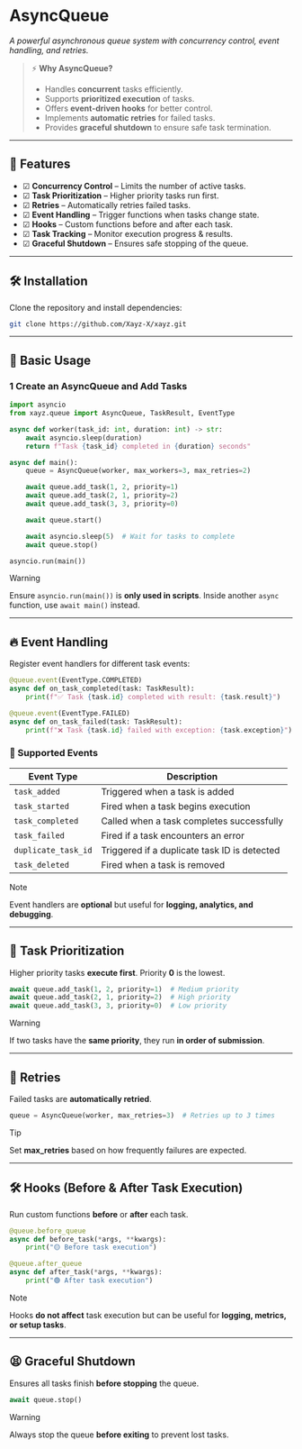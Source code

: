 # AsyncQueue

*A powerful asynchronous queue system with concurrency control, event handling, and retries.*

> ⚡ **Why AsyncQueue?**  
> - Handles **concurrent** tasks efficiently.  
> - Supports **prioritized execution** of tasks.  
> - Offers **event-driven hooks** for better control.  
> - Implements **automatic retries** for failed tasks.  
> - Provides **graceful shutdown** to ensure safe task termination.  

---

## 📌 **Features**  

- ☑ **Concurrency Control** – Limits the number of active tasks.  
- ☑ **Task Prioritization** – Higher priority tasks run first.  
- ☑ **Retries** – Automatically retries failed tasks.  
- ☑ **Event Handling** – Trigger functions when tasks change state.  
- ☑ **Hooks** – Custom functions before and after each task.  
- ☑ **Task Tracking** – Monitor execution progress & results.  
- ☑ **Graceful Shutdown** – Ensures safe stopping of the queue.  

---

## 🛠 **Installation**  

Clone the repository and install dependencies:  
```sh
git clone https://github.com/Xayz-X/xayz.git
```

---

## 🚀 **Basic Usage**  

### **1 Create an AsyncQueue and Add Tasks**  

```python
import asyncio
from xayz.queue import AsyncQueue, TaskResult, EventType

async def worker(task_id: int, duration: int) -> str:
    await asyncio.sleep(duration)
    return f"Task {task_id} completed in {duration} seconds"

async def main():
    queue = AsyncQueue(worker, max_workers=3, max_retries=2)

    await queue.add_task(1, 2, priority=1)
    await queue.add_task(2, 1, priority=2)
    await queue.add_task(3, 3, priority=0)

    await queue.start()

    await asyncio.sleep(5)  # Wait for tasks to complete
    await queue.stop()

asyncio.run(main())
```

> [!WARNING]  
> Ensure `asyncio.run(main())` is **only used in scripts**. Inside another `async` function, use `await main()` instead.

---

## 🔥 **Event Handling**  

Register event handlers for different task events:  

```python
@queue.event(EventType.COMPLETED)
async def on_task_completed(task: TaskResult):
    print(f"✅ Task {task.id} completed with result: {task.result}")

@queue.event(EventType.FAILED)
async def on_task_failed(task: TaskResult):
    print(f"❌ Task {task.id} failed with exception: {task.exception}")
```

### **📝 Supported Events**
| Event Type        | Description |
|------------------|------------|
| `task_added`     | Triggered when a task is added |
| `task_started`   | Fired when a task begins execution |
| `task_completed` | Called when a task completes successfully |
| `task_failed`    | Fired if a task encounters an error |
| `duplicate_task_id` | Triggered if a duplicate task ID is detected |
| `task_deleted`   | Fired when a task is removed |

> [!NOTE]  
> Event handlers are **optional** but useful for **logging, analytics, and debugging**.

---

## 🎯 **Task Prioritization**  
Higher priority tasks **execute first**. Priority **0** is the lowest.  

```python
await queue.add_task(1, 2, priority=1)  # Medium priority
await queue.add_task(2, 1, priority=2)  # High priority
await queue.add_task(3, 3, priority=0)  # Low priority
```

> [!WARNING]
> If two tasks have the **same priority**, they run **in order of submission**.

---

## 🔄 **Retries**  
Failed tasks are **automatically retried**.  

```python
queue = AsyncQueue(worker, max_retries=3)  # Retries up to 3 times
```

> [!TIP]
> Set **max_retries** based on how frequently failures are expected.

---

## 🛠 **Hooks (Before & After Task Execution)**  
Run custom functions **before** or **after** each task.  

```python
@queue.before_queue
async def before_task(*args, **kwargs):
    print("🟡 Before task execution")

@queue.after_queue
async def after_task(*args, **kwargs):
    print("🟢 After task execution")
```

> [!NOTE]
> Hooks **do not affect** task execution but can be useful for **logging, metrics, or setup tasks**.

---

## 😫 **Graceful Shutdown**  
Ensures all tasks finish **before stopping** the queue.  

```python
await queue.stop()
```

> [!WARNING]  
> Always stop the queue **before exiting** to prevent lost tasks.

